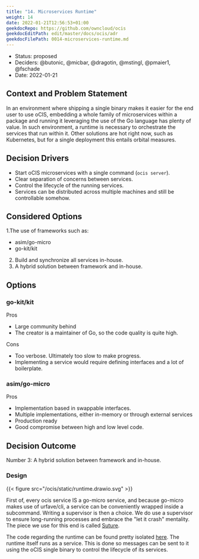 ```yaml
---
title: "14. Microservices Runtime"
weight: 14
date: 2022-01-21T12:56:53+01:00
geekdocRepo: https://github.com/owncloud/ocis
geekdocEditPath: edit/master/docs/ocis/adr
geekdocFilePath: 0014-microservices-runtime.md
---
```


* Status: proposed
* Deciders: @butonic, @micbar, @dragotin, @mstingl, @pmaier1, @fschade
* Date: 2022-01-21

## Context and Problem Statement

In an environment where shipping a single binary makes it easier for the end user to use oCIS, embedding a whole family of microservices within a package and running it leveraging the use of the Go language has plenty of value. In such environment, a runtime is necessary to orchestrate the services that run within it. Other solutions are hot right now, such as Kubernetes, but for a single deployment this entails orbital measures.

## Decision Drivers

- Start oCIS microservices with a single command (`ocis server`).
- Clear separation of concerns between services.
- Control the lifecycle of the running services.
- Services can be distributed across multiple machines and still be controllable somehow.

## Considered Options

1.The use of frameworks such as:
  - asim/go-micro
  - go-kit/kit
2. Build and synchronize all services in-house.
3. A hybrid solution between framework and in-house.

## Options

### go-kit/kit

Pros
- Large community behind
- The creator is a maintainer of Go, so the code quality is quite high.

Cons
- Too verbose. Ultimately too slow to make progress.
- Implementing a service would require defining interfaces and a lot of boilerplate.

### asim/go-micro

Pros
- Implementation based in swappable interfaces.
- Multiple implementations, either in-memory or through external services
- Production ready
- Good compromise between high and low level code.

## Decision Outcome

Number 3: A hybrid solution between framework and in-house.

### Design

{{< figure src="/ocis/static/runtime.drawio.svg" >}}

First of, every ocis service IS a go-micro service, and because go-micro makes use of urfave/cli, a service can be conveniently wrapped inside a subcommand. Writing a supervisor is then a choice. We do use a supervisor to ensure long-running processes and embrace the "let it crash" mentality. The piece we use for this end is called [Suture](https://github.com/thejerf/suture).

The code regarding the runtime can be found pretty isolated [here](https://github.com/owncloud/ocis/blob/d6adb7bee83b58aa3524951ed55872a5f3105568/ocis/pkg/runtime/service/service.go). The runtime itself runs as a service. This is done so messages can be sent to it using the oCIS single binary to control the lifecycle of its services.
